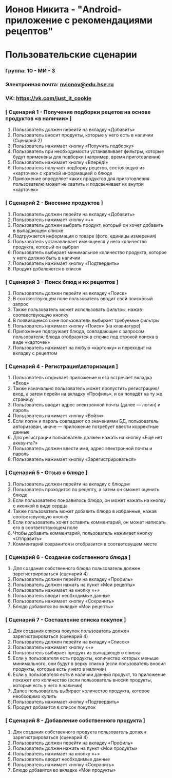# Ионов Никита - "Android-приложение с рекомендациями рецептов"
# Пользовательские сценарии

### Группа: 10 - МИ - 3
### Электронная почта: nvionov@edu.hse.ru
### VK: https://vk.com/just_it_cookie


### [ Сценарий 1 - Получение подборки рецетов на основе продуктов «в наличии» ]

1. Пользователь должен перейти на вкладку «Добавить»
2. Пользователь вносит продукты, которые у него есть в наличии (Сценарий 2)
3. Пользователь нажимает кнопку «Получить подборку»
4. Пользователь при необходимости устанавливает фильтры, которые будут применены для подборки (например, время приготовления)
5. Пользователь нажимает кнопку «Вперёд!»
6. Пользователь получает подборку рецетов, состояющую из «карточек» с краткой информацией о блюде
7. Приложение определяет каких продуктов для приготовления пользователю может не хватить и подсвечивает их внутри «карточек»

### [ Сценарий 2 - Внесение продуктов ]

1. Пользователь должен перейти на вкладку «Добавить»
2. Пользователь нажимает кнопку «+»
3. Пользователь должен выбрать продукт, который он хочет добавить в выпадающем списке
4. Подгружается информация о товаре (фото, единицы измерения)
5. Пользователь устанавливает имеющееся у него количество продукта, который он выбрал
6. Пользователь выбирает минимальное количество продукта, которое у него должно быть в наличии
7. Пользователь нажимает кнопку «Подтвердить»
8. Продукт добалвяется в список

### [ Сценарий 3 - Поиск блюд и их рецептов ]

1. Пользователь должен перейти на вкладку «Поиск»
2. В соотвествующем поле пользователь вводит свой поисковый запрос
3. Также пользователь может использовать фильтры, нажав соотвествующую кнопку
4. В появивщемся окне пользователь выбирает требуемые фильтры
5. Пользователь нажимает кнопку «Поиск» (на клавиатуре)
6. Приложение подгружает блюда, совпадающие с запросом пользователя; блюда отобразятся в спсике под строкой поиска в виде «карточек»
7. Пользователь нажимает на любую «карточку» и переходит на вкладку с рецептом

### [ Сценарий 4 - Регистрация\авторизация ]

1. Пользователь открывает приложение и его встречает вкладка «Вход»
2. Также изначально пользователь может пропустить регистрацию/вход, а затем перейи на вкладку «Профиль», и он попадёт на ту же страницу
3. Пользователь вводит адрес электронной почты (далее — логин) и пароль
4. Пользователь нажимает кнопку «Войти»
5. Если логин и пароль совпадают со значениями БД, пользователь авторизован, иначе — приложение потребует ввести корректные данные
6. Для регистрации пользователь должен нажать на кнопку «Ещё нет аккаунта?»
7. Пользователь должен ввести имя, адрес электронной почты и пароль
8. Пользователь нажимает кнопку «Зарегистрироваться»

### [ Сценарий 5 - Отзыв о блюде ]

1. Пользователь должен перейти на вкладку с блюдом
2. Пользователь проходится по рецепту, а затем он сможет оценить блюдо
3. Если пользователю понравилось блюдо, он может нажать на кнопку с иконкой в виде сердца
4. Также пользователь может добавить блюдо в избранные, нажав соответсвующую кнопку
5. Если пользователь хочет оставить комментарий, он может написать его в соответствующем поле
6. Чтобы добавить комментарий, пользователь нажимает кнопку «Отправить»
7. Комментарий сохранится и отобразится в соответсвущем месте

### [ Сценарий 6 - Создание собственного блюда ]

1. Для создания собственного блюда пользователь должен зарегистрироваться (сценарий 4)
2. Пользователь должен перейти на вкладку «Профиль»
3. Пользователь должен нажать на пункт «Мои рецепты»
4. Пользователь нажимает на кнопку «+»
5. Пользователь вводит необходимые данные
6. Пользователь нажимает кнопку «Сохранить»
7. Блюдо добавится во вкладке «Мои рецепты»

### [ Сценарий 7 - Составление списка покупок ]

1. Для создания списка покупок пользователь должен зарегистрироваться (сценарий 4)
2. Пользователь должен перейти на вкладку «Список»
3. Пользователь нажимает кнопку «+»
4. Пользователь выбирает продукт из выпадающего списка
5. Если у пользователя есть продукты, количество которых меньше минимального, они будут в верху списка (если пользователь вносил продукты, которые есть у него в наличии)
6. Если у пользователя есть в наличии данный продукт, то приложение покажет его количество (если пользователь вносил продукты, которые есть у него в наличии)
7. Далее пользователь выбирает количество продукта, которое необходимо купить
8. Пользователь нажимает кнопку «Подтвердить»
9. Продукт добавится в список покупок

### [ Сценарий 8 - Добавление собственного продукта ]

1. Для создания собственного продукта пользователь должен зарегистрироваться (сценарий 4)
2. Пользователь должен перейти на вкладку «Профиль»
3. Пользователь должен нажать на пункт «Мои продукты»
4. Пользователь нажимает на кнопку «+»
5. Пользователь вводит необходимые данные
6. Пользователь нажимает кнопку «Сохранить»
7. Блюдо добавится во вкладке «Мои продукты»
